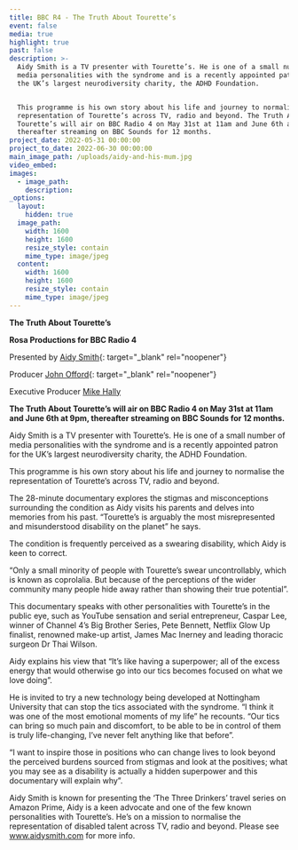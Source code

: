 ```yaml
---
title: BBC R4 - The Truth About Tourette’s
event: false
media: true
highlight: true
past: false
description: >-
  Aidy Smith is a TV presenter with Tourette’s. He is one of a small number of
  media personalities with the syndrome and is a recently appointed patron for
  the UK’s largest neurodiversity charity, the ADHD Foundation.


  This programme is his own story about his life and journey to normalise the
  representation of Tourette’s across TV, radio and beyond. The Truth About
  Tourette’s will air on BBC Radio 4 on May 31st at 11am and June 6th at 9pm,
  thereafter streaming on BBC Sounds for 12 months.
project_date: 2022-05-31 00:00:00
project_to_date: 2022-06-30 00:00:00
main_image_path: /uploads/aidy-and-his-mum.jpg
video_embed:
images:
  - image_path:
    description:
_options:
  layout:
    hidden: true
  image_path:
    width: 1600
    height: 1600
    resize_style: contain
    mime_type: image/jpeg
  content:
    width: 1600
    height: 1600
    resize_style: contain
    mime_type: image/jpeg
---
```


**The Truth About Tourette’s**

**Rosa Productions for BBC Radio 4**

Presented by&nbsp;[Aidy Smith](https://www.aidysmith.com/){: target="_blank" rel="noopener"}

Producer [John Offord](https://www.linkedin.com/in/john-offord-8350031a?originalSubdomain=uk){: target="_blank" rel="noopener"}

Executive Producer [Mike Hally](https://mikehally.com/)

**The Truth About Tourette’s will air on BBC Radio 4 on May 31st at 11am and June 6th at 9pm, thereafter streaming on BBC Sounds for 12 months.**

Aidy Smith is a TV presenter with Tourette’s. He is one of a small number of media personalities with the syndrome and is a recently appointed patron for the UK’s largest neurodiversity charity, the ADHD Foundation.

This programme is his own story about his life and journey to normalise the representation of Tourette’s across TV, radio and beyond.

The 28-minute documentary explores the stigmas and misconceptions surrounding the condition as Aidy visits his parents and delves into memories from his past. “Tourette’s is arguably the most misrepresented and misunderstood disability on the planet” he says.

The condition is frequently perceived as a swearing disability, which Aidy is keen to correct.

“Only a small minority of people with Tourette’s swear uncontrollably, which is known as coprolalia. But because of the perceptions of the wider community many people hide away rather than showing their true potential”.

This documentary speaks with other personalities with Tourette’s in the public eye, such as YouTube sensation and serial entrepreneur, Caspar Lee, winner of Channel 4’s Big Brother Series, Pete Bennett, Netflix Glow Up finalist, renowned make-up artist, James Mac Inerney and leading thoracic surgeon Dr Thai Wilson.

Aidy explains his view that “It’s like having a superpower; all of the excess energy that would otherwise go into our tics becomes focused on what we love doing”.

He is invited to try a new technology being developed at Nottingham University that can stop the tics associated with the syndrome. “I think it was one of the most emotional moments of my life” he recounts. “Our tics can bring so much pain and discomfort, to be able to be in control of them is truly life-changing, I’ve never felt anything like that before”.

“I want to inspire those in positions who can change lives to look beyond the perceived burdens sourced from stigmas and look at the positives; what you may see as a disability is actually a hidden superpower and this documentary will explain why”.

Aidy Smith is known for presenting the ‘The Three Drinkers’ travel series on Amazon Prime, Aidy is a keen advocate and one of the few known personalities with Tourette’s. He’s on a mission to normalise the representation of disabled talent across TV, radio and beyond. Please see www.aidysmith.com for more info.
